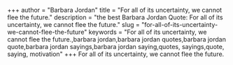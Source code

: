 +++
author = "Barbara Jordan"
title = "For all of its uncertainty, we cannot flee the future."
description = "the best Barbara Jordan Quote: For all of its uncertainty, we cannot flee the future."
slug = "for-all-of-its-uncertainty-we-cannot-flee-the-future"
keywords = "For all of its uncertainty, we cannot flee the future.,barbara jordan,barbara jordan quotes,barbara jordan quote,barbara jordan sayings,barbara jordan saying,quotes, sayings,quote, saying, motivation"
+++
For all of its uncertainty, we cannot flee the future.
